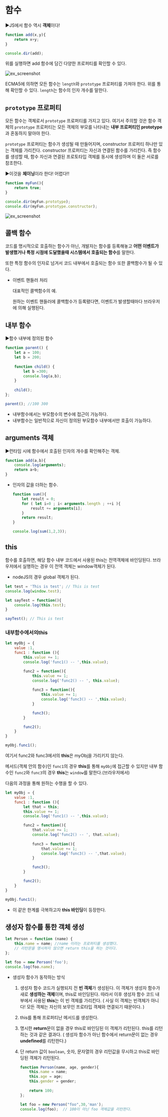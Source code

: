 # 함수

:arrow_forward:JS에서 함수 역시 **객체**이다!

```javascript
function add(x,y){
    return x+y;
}

console.dir(add);
```

위를 실행하면 add 함수에 담긴 다양한 프로퍼티를 확인할 수 있다.

![ex_screenshot](./img/함수1.png)

ECMA5에 의하면 모든 함수는 `length`와 `prototype` 프로퍼티를 가져야 한다. 위를 통해 확인할 수 있다. `length`는 함수의 인자 개수를 말한다.

## `prototype` 프로퍼티

모든 함수는 객체로서 `prototype` 프로퍼티를 가지고 있다. 여기서 주의할 것은 함수 객체의 `prototype` 프로퍼티는 모든 객체의 부모를 나타내는 **내부 프로퍼티인 prototype**과 혼동하지 말아야 한다.

`prototype` 프로퍼티는 함수가 생성될 때 만들어지며, constructor 프로퍼티 하나만 있는 객체를 가리킨다. constructor 프로퍼티는 자신과 연결된 함수를 가리킨다. 즉 함수를 생성할 때, 함수 자신과 연결된 프로토타입 객체를 동시에 생성하며 이 둘은 서로를 참조한다.

:arrow_forward:이것을 **체이닝**이라 한다! 어렵다!!

```javascript
function myFun(){
    return true;
}

console.dir(myFun.prototype);
console.dir(myFun.prototype.constructor);
```

![ex_screenshot](./img/함수2.png)



## 콜백 함수

코드를 명시적으로 호출하는 함수가 아닌, 개발자는 함수를 등록해놓고 **어떤 이벤트가 발생했거나 특정 시점에 도달했을때 시스템에서 호출되는 함수**를 말한다.

또한 특정 함수의 인자로 넘겨서 코드 내부에서 호출되는 함수 또한 콜백함수가 될 수 있다.

- 이벤트 핸들러 처리

  대표적인 콜백함수의 예.

  원하는 이벤트 핸들러에 콜백함수가 등록됐다면, 이벤트가 발생할때마다 브라우저에 의해 실행된다.

## 내부 함수

:arrow_forward:함수 내부에 정의된 함수 

```javascript
function parent() {
    let a = 100;
    let b = 200;
    
    function child() {
        let b =300;
        console.log(a,b);
    }
    
    child();
};

parent(); //100 300
```

- 내부함수에서는 부모함수의 변수에 접근이 가능하다.
- 내부함수는 일반적으로 자신이 정의된 부모함수 내부에서만 호출이 가능하다.



## arguments 객체

:arrow_forward:런타임 시에 함수에서 호출된 인자의 개수를 확인해주는 객체.

```javascript
function add(a,b){
    console.log(arguments);
    return a+b;
}
```

- 인자의 값을 더하는 함수.

  ```javascript
  function sum(){
      let result = 0;
      for ( let i=0 ; i< arguments.length ; ++i ){
          result += arguments[i];
      }
      return result;
  }
  
  console.log(sum(1,2,3));
  ```



## this

함수를 호출하면, 해당 함수 내부 코드에서 사용된 this는 전역객체에 바인딩된다. 브라우저에서 실행하는 경우 이 전역 객체는 window객체가 된다.

- nodeJS의 경우 global 객체가 된다.

```javascript
let test = 'This is test'; // This is test
console.log(window.test);

let sayTest = function(){
    console.log(this.test);
}

sayTest(); // This is test
```



### 내부함수에서의this

```javascript
let myObj = {
	value :1,
	func1 : function (){
		this.value += 1;
		console.log('func1() -- ',this.value);

		func2 = function(){
			this.value += 1;
			console.log('func2() -- ', this.value);
		
			func3 = function(){
				this.value += 1;
				console.log('func3() -- ',this.value);
			}

			func3();
		}

		func2();
	}
}

myObj.func1();
```

여기서 func2와 func3에서의 **this**은 myObj을 가리키지 않는다.

메서드(객체 안의 함수)인 `func1`의 경우 **this**를 통해 `myObj`에 접근할 수 있지만 내부 함수인 `func2`와 `func3`의 경우 **this**는 `window`를 말한다.(브라우저에서)

다음의 과정을 통해 원하는 수행을 할 수 있다.

```javascript
let myObj = {
	value :1,
	func1 : function (){
		let that = this;
		this.value += 1;
		console.log('func1() -- ',this.value);

		func2 = function(){
			that.value += 1;
			console.log('func2() -- ', that.value);
		
			func3 = function(){
				that.value += 1;
				console.log('func3() -- ',that.value);
			}

			func3();
		}

		func2();
	}
}

myObj.func1();
```



- 이 같은 한계를 극복하고자 **this 바인딩**이 등장한다.



## 생성자 함수를 통한 객체 생성

```javascript
let Person = function (name) {
    this.name = name; //name 이라는 프로퍼티를 생성했다.
    // 리턴문을 명시하지 않으면 return this을 하는 것이다.
};

let foo = new Person('foo');
console.log(foo.name);
```

- 생성자 함수가 동작하는 방식
  1. 생성자 함수 코드가 실행되지 전 **빈 객체**가 생성된다. 이 객체가 생성자 함수가 새로 **생성하는 객체**이며, this로 바인딩된다. 따라서 이후 생성자 함수 코드 내부에서 사용된 **this**는 이 빈 객체를 가리킨다. ( 사실 이 객체는 빈객체가 아니다! 모든 객체는 자신의 보무인 프로타입 객체와 연결되기 때문이다. ) 

  2. this를 통해 프로퍼티난 메서드를 생성한다.

  3. 명시한 **return**문이 없을 경우 this로 바인딩된 이 객체가 리턴된다. this를 리턴하는 것과 같은 결과다. ( 생성자 함수가 아닌 함수에서 return문이 없는 경우 **undefined**를 리턴한다.)

  4. 단 return 값이 `boolean`, 숫자, 문자열의 경우 리턴값을 무시하고 this로 바인딩된 객체가 리턴된다.

     ```javascript
     function Person(name, age, gender){
         this.name = name;
         this.age = age;
         this.gender = gender;
         
         return 100;
     };
     
     let foo = new Person("foo",30,'man');
     console.log(foo);  // 100이 아닌 foo 객체값을 리턴한다.
     ```

     



